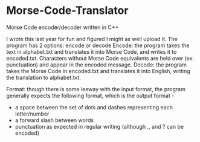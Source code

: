 # Morse-Code-Translator
Morse Code encoder/decoder written in C++

I wrote this last year for fun and figured I might as well upload it.
The program has 2 options: encode or decode
Encode: the program takes the text in alphabet.txt and translates it into Morse
Code, and writes it to encoded.txt. Characters without Morse Code equivalents are
held over (ex: punctuation) and appear in the encoded message.
Decode: the program takes the Morse Code in encoded.txt and translates it into
English, writing the translation to alphabet.txt. 

Format: though there is some leeway with the input format, the program generally
expects the following format, which is the output format - 
-  a space between the set of dots and dashes representing each letter/number
-  a forward slash between words
-  punctuation as expected in regular writing (although ., and ? can be encoded)
